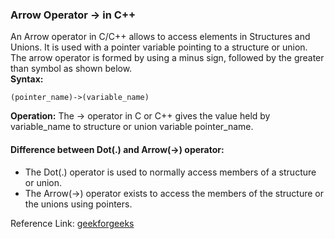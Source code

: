 
### Arrow Operator -> in C++ 
An Arrow operator in C/C++ allows to access elements in Structures and Unions. It is used with a pointer variable pointing to a structure or union. The arrow operator is formed by using a minus sign, followed by the greater than symbol as shown below.             
**Syntax:**
```
(pointer_name)->(variable_name)
```
**Operation:** The -> operator in C or C++ gives the value held by variable_name to structure or union variable pointer_name.         
#### Difference between Dot(.) and Arrow(->) operator:
- The Dot(.) operator is used to normally access members of a structure or union.
- The Arrow(->) operator exists to access the members of the structure or the unions using pointers.

Reference Link: [geekforgeeks](https://www.geeksforgeeks.org/arrow-operator-in-c-c-with-examples/)

